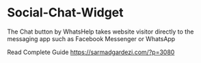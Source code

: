 # Social-Chat-Widget
The Chat button by WhatsHelp takes website visitor directly to the messaging app such as Facebook Messenger or WhatsApp

Read Complete Guide https://sarmadgardezi.com/?p=3080
